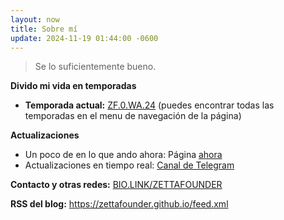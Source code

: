 ```yaml
---
layout: now
title: Sobre mí
update: 2024-11-19 01:44:00 -0600
---
```


> Se lo suficientemente bueno.

**Divido mi vida en temporadas**
- **Temporada actual:** [ZF.0.WA.24](https://zettafounder.github.io/temporadas/zf0wa24.html) (puedes encontrar todas las temporadas en el menu de navegación de la página)

**Actualizaciones**
- Un poco de en lo que ando ahora: Página [ahora](/now.html)
- Actualizaciones en tiempo real: <a target="_blank" href="https://t.me/zettafounder">Canal de Telegram</a>

**Contacto y otras redes:** <a href="https://bio.link/zettafounder" target="_blank">BIO.LINK/ZETTAFOUNDER</a>

**RSS del blog:** <a target="_blank" href="https://zettafounder.github.io/feed.xml">https://zettafounder.github.io/feed.xml</a>